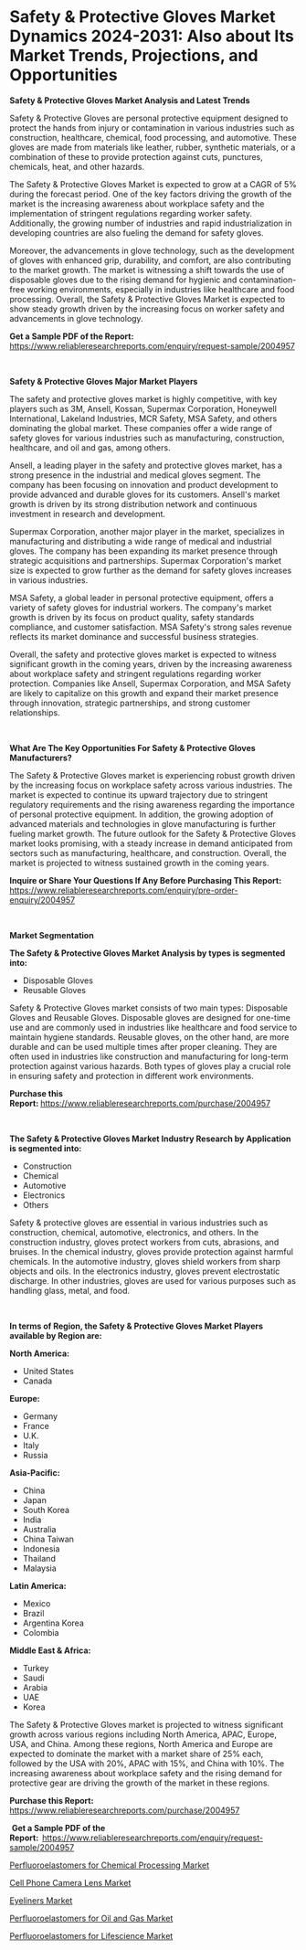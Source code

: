 <p><h1>Safety & Protective Gloves Market Dynamics 2024-2031: Also about Its Market Trends, Projections, and Opportunities</h1></p><p><strong>Safety & Protective Gloves Market Analysis and Latest Trends</strong></p>
<p><p>Safety & Protective Gloves are personal protective equipment designed to protect the hands from injury or contamination in various industries such as construction, healthcare, chemical, food processing, and automotive. These gloves are made from materials like leather, rubber, synthetic materials, or a combination of these to provide protection against cuts, punctures, chemicals, heat, and other hazards.</p><p>The Safety & Protective Gloves Market is expected to grow at a CAGR of 5% during the forecast period. One of the key factors driving the growth of the market is the increasing awareness about workplace safety and the implementation of stringent regulations regarding worker safety. Additionally, the growing number of industries and rapid industrialization in developing countries are also fueling the demand for safety gloves.</p><p>Moreover, the advancements in glove technology, such as the development of gloves with enhanced grip, durability, and comfort, are also contributing to the market growth. The market is witnessing a shift towards the use of disposable gloves due to the rising demand for hygienic and contamination-free working environments, especially in industries like healthcare and food processing. Overall, the Safety & Protective Gloves Market is expected to show steady growth driven by the increasing focus on worker safety and advancements in glove technology.</p></p>
<p><strong>Get a Sample PDF of the Report:&nbsp;</strong> <a href="https://www.reliableresearchreports.com/enquiry/request-sample/2004957">https://www.reliableresearchreports.com/enquiry/request-sample/2004957</a></p>
<p>&nbsp;</p>
<p><strong>Safety & Protective Gloves Major Market Players</strong></p>
<p><p>The safety and protective gloves market is highly competitive, with key players such as 3M, Ansell, Kossan, Supermax Corporation, Honeywell International, Lakeland Industries, MCR Safety, MSA Safety, and others dominating the global market. These companies offer a wide range of safety gloves for various industries such as manufacturing, construction, healthcare, and oil and gas, among others.</p><p>Ansell, a leading player in the safety and protective gloves market, has a strong presence in the industrial and medical gloves segment. The company has been focusing on innovation and product development to provide advanced and durable gloves for its customers. Ansell's market growth is driven by its strong distribution network and continuous investment in research and development.</p><p>Supermax Corporation, another major player in the market, specializes in manufacturing and distributing a wide range of medical and industrial gloves. The company has been expanding its market presence through strategic acquisitions and partnerships. Supermax Corporation's market size is expected to grow further as the demand for safety gloves increases in various industries.</p><p>MSA Safety, a global leader in personal protective equipment, offers a variety of safety gloves for industrial workers. The company's market growth is driven by its focus on product quality, safety standards compliance, and customer satisfaction. MSA Safety's strong sales revenue reflects its market dominance and successful business strategies.</p><p>Overall, the safety and protective gloves market is expected to witness significant growth in the coming years, driven by the increasing awareness about workplace safety and stringent regulations regarding worker protection. Companies like Ansell, Supermax Corporation, and MSA Safety are likely to capitalize on this growth and expand their market presence through innovation, strategic partnerships, and strong customer relationships.</p></p>
<p>&nbsp;</p>
<p><strong>What Are The Key Opportunities For Safety & Protective Gloves Manufacturers?</strong></p>
<p><p>The Safety & Protective Gloves market is experiencing robust growth driven by the increasing focus on workplace safety across various industries. The market is expected to continue its upward trajectory due to stringent regulatory requirements and the rising awareness regarding the importance of personal protective equipment. In addition, the growing adoption of advanced materials and technologies in glove manufacturing is further fueling market growth. The future outlook for the Safety & Protective Gloves market looks promising, with a steady increase in demand anticipated from sectors such as manufacturing, healthcare, and construction. Overall, the market is projected to witness sustained growth in the coming years.</p></p>
<p><strong>Inquire or Share Your Questions If Any Before Purchasing This Report:</strong> <a href="https://www.reliableresearchreports.com/enquiry/pre-order-enquiry/2004957">https://www.reliableresearchreports.com/enquiry/pre-order-enquiry/2004957</a></p>
<p>&nbsp;</p>
<p><strong>Market Segmentation</strong></p>
<p><strong>The Safety & Protective Gloves Market Analysis by types is segmented into:</strong></p>
<p><ul><li>Disposable Gloves</li><li>Reusable Gloves</li></ul></p>
<p><p>Safety & Protective Gloves market consists of two main types: Disposable Gloves and Reusable Gloves. Disposable gloves are designed for one-time use and are commonly used in industries like healthcare and food service to maintain hygiene standards. Reusable gloves, on the other hand, are more durable and can be used multiple times after proper cleaning. They are often used in industries like construction and manufacturing for long-term protection against various hazards. Both types of gloves play a crucial role in ensuring safety and protection in different work environments.</p></p>
<p><strong>Purchase this Report:&nbsp;</strong><a href="https://www.reliableresearchreports.com/purchase/2004957">https://www.reliableresearchreports.com/purchase/2004957</a></p>
<p>&nbsp;</p>
<p><strong>The Safety & Protective Gloves Market Industry Research by Application is segmented into:</strong></p>
<p><ul><li>Construction</li><li>Chemical</li><li>Automotive</li><li>Electronics</li><li>Others</li></ul></p>
<p><p>Safety & protective gloves are essential in various industries such as construction, chemical, automotive, electronics, and others. In the construction industry, gloves protect workers from cuts, abrasions, and bruises. In the chemical industry, gloves provide protection against harmful chemicals. In the automotive industry, gloves shield workers from sharp objects and oils. In the electronics industry, gloves prevent electrostatic discharge. In other industries, gloves are used for various purposes such as handling glass, metal, and food.</p></p>
<p>&nbsp;</p>
<p><strong>In terms of Region, the Safety & Protective Gloves Market Players available by Region are:</strong></p>
<p>
    <p> <strong> North America: </strong>
        <ul>
            <li>United States</li>
            <li>Canada</li>
        </ul>
        </p> 
    <p> <strong> Europe: </strong>
        <ul>
            <li>Germany</li>
            <li>France</li>
            <li>U.K.</li>
            <li>Italy</li>
            <li>Russia</li>
        </ul>
        </p> 
    <p> <strong> Asia-Pacific: </strong>
        <ul>
            <li>China</li>
            <li>Japan</li>
            <li>South Korea</li>
            <li>India</li>
            <li>Australia</li>
            <li>China Taiwan</li>
            <li>Indonesia</li>
            <li>Thailand</li>
            <li>Malaysia</li>
        </ul>
        </p> 
    <p> <strong> Latin America: </strong>
        <ul>
            <li>Mexico</li>
            <li>Brazil</li>
            <li>Argentina Korea</li>
            <li>Colombia</li>
        </ul>
        </p> 
    <p> <strong> Middle East & Africa: </strong>
        <ul>
            <li>Turkey</li>
            <li>Saudi</li>
            <li>Arabia</li>
            <li>UAE</li>
            <li>Korea</li>
        </ul>
    </p>
    </p>
<p><p>The Safety & Protective Gloves market is projected to witness significant growth across various regions including North America, APAC, Europe, USA, and China. Among these regions, North America and Europe are expected to dominate the market with a market share of 25% each, followed by the USA with 20%, APAC with 15%, and China with 10%. The increasing awareness about workplace safety and the rising demand for protective gear are driving the growth of the market in these regions.</p></p>
<p><strong>Purchase this Report: </strong><a href="https://www.reliableresearchreports.com/purchase/2004957">https://www.reliableresearchreports.com/purchase/2004957</a></p>
<p>&nbsp;<strong>Get a Sample PDF of the Report:&nbsp;&nbsp;</strong><a href="https://www.reliableresearchreports.com/enquiry/request-sample/2004957">https://www.reliableresearchreports.com/enquiry/request-sample/2004957</a></p>
<p><strong></strong></p>
<p><p><a href="https://cautious-neon-760.notion.site/Perfluoroelastomers-for-Chemical-Processing-Market-Research-Report-Reveals-The-Latest-Trends-And-Opp-28516f1017d64972b6e604ed84764247">Perfluoroelastomers for Chemical Processing Market</a></p><p><a href="https://view.publitas.com/reportprime-1/cell-phone-camera-lens-market-research-report-forecasted-for-period-from-2024-2031-by-market-type-market-application-and-region/">Cell Phone Camera Lens Market</a></p><p><a href="https://view.publitas.com/reportprime-1/eyeliners-market-size-global-industry-overview-market-segmentation-and-forecast-2024-to-2031/">Eyeliners Market</a></p><p><a href="https://gentle-editor-9db.notion.site/Perfluoroelastomers-for-Oil-and-Gas-Market-Size-Evaluating-its-Market-Trends-Growth-and-Projectio-c3e0f4061913407b9598551167d30338">Perfluoroelastomers for Oil and Gas Market</a></p><p><a href="https://frill-swim-3cd.notion.site/Perfluoroelastomers-for-Lifescience-Market-Size-Focuses-on-Market-Dynamics-In-Depth-Analysis-and-Fu-9c48887d69484bf0871da4979521ea47">Perfluoroelastomers for Lifescience Market</a></p></p>